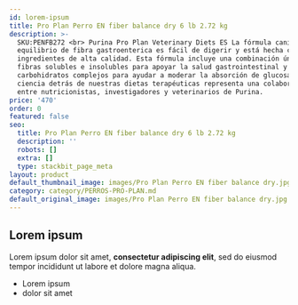 ```yaml
---
id: lorem-ipsum
title: Pro Plan Perro EN fiber balance dry 6 lb 2.72 kg
description: >-
  SKU:PENFB272 <br> Purina Pro Plan Veterinary Diets ES La fórmula canina de
  equilibrio de fibra gastroenterica es fácil de digerir y está hecha con
  ingredientes de alta calidad. Esta fórmula incluye una combinación única de
  fibras solubles e insolubles para apoyar la salud gastrointestinal y
  carbohidratos complejos para ayudar a moderar la absorción de glucosa. La
  ciencia detrás de nuestras dietas terapéuticas representa una colaboración
  entre nutricionistas, investigadores y veterinarios de Purina.
price: '470'
order: 0
featured: false
seo:
  title: Pro Plan Perro EN fiber balance dry 6 lb 2.72 kg
  description: ''
  robots: []
  extra: []
  type: stackbit_page_meta
layout: product
default_thumbnail_image: images/Pro Plan Perro EN fiber balance dry.jpg
category: category/PERROS-PRO-PLAN.md
default_original_image: images/Pro Plan Perro EN fiber balance dry.jpg
---
```

## Lorem ipsum

Lorem ipsum dolor sit amet, **consectetur adipiscing elit**, sed do eiusmod tempor incididunt ut labore et dolore magna aliqua.

- Lorem ipsum
- dolor sit amet